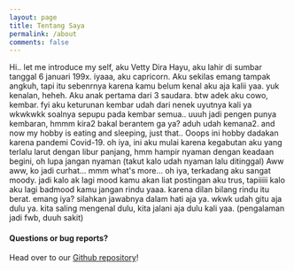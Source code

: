 ```yaml
---
layout: page
title: Tentang Saya
permalink: /about
comments: false
---
```


<div class="row justify-content-between">
<div class="col-md-8 pr-5">

<p>Hi..  let me introduce my self, aku Vetty Dira Hayu, aku lahir di sumbar tanggal 6 januari 199x. iyaaa, aku capricorn. Aku sekilas emang tampak angkuh, tapi itu sebenrnya karena kamu belum kenal aku aja kalii yaa. yuk kenalan, heheh.  Aku anak pertama dari 3 saudara. btw adek aku cowo, kembar. fyi aku keturunan kembar udah dari nenek uyutnya kali ya wkwkwkk soalnya sepupu pada kembar semua.. uuuh jadi pengen punya kembaran, hmmm kira2 bakal berantem ga ya? aduh udah kemana2. and now my hobby is eating and sleeping, just that.. Ooops ini hobby dadakan karena pandemi Covid-19. oh iya, ini aku mulai karena kegabutan aku yang terlalu larut dengan libur panjang, hmm hampir nyaman dengan keadaan begini, oh lupa jangan nyaman (takut kalo udah nyaman lalu ditinggal) Aww aww, ko jadi curhat... mmm what's more... oh iya, terkadang aku sangat moody. jadi kalo ak lagi mood kamu akan liat postingan aku trus, tapiiiii kalo aku lagi badmood kamu jangan rindu yaaa. karena dilan bilang rindu itu berat. emang iya? silahkan jawabnya dalam hati aja ya. wkwk udah gitu aja dulu ya. kita saling mengenal dulu, kita jalani aja dulu kali yaa. (pengalaman jadi fwb, duuh sakit) </p>


<h4>Questions or bug reports?</h4>

<p>Head over to our <a href="https://github.com/wowthemesnet/mediumish-theme-jekyll">Github repository</a>!</p>


</div>
</div>
